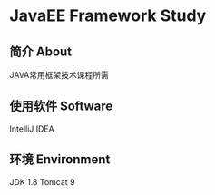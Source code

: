 # JavaEE Framework Study

## 简介 About

JAVA常用框架技术课程所需

## 使用软件 Software

IntelliJ IDEA

## 环境 Environment

JDK 1.8
Tomcat 9
